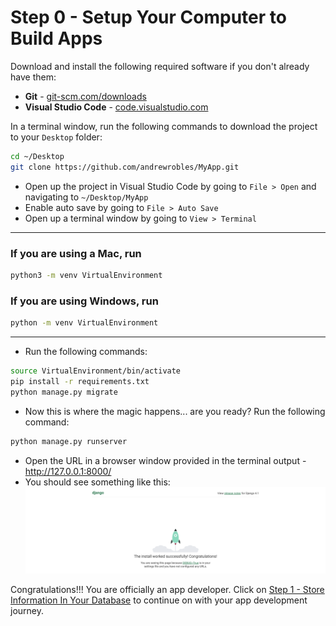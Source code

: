 # Step 0 - Setup Your Computer to Build Apps

Download and install the following required software if you don't already have them:
  - **Git** - [git-scm.com/downloads](https://git-scm.com/downloads)
  - **Visual Studio Code** - [code.visualstudio.com](https://code.visualstudio.com)

In a terminal window, run the following commands to download the project to your `Desktop` folder:

  ```bash
  cd ~/Desktop
  git clone https://github.com/andrewrobles/MyApp.git
  ```

- Open up the project in Visual Studio Code by going to `File > Open` and navigating to `~/Desktop/MyApp`
- Enable auto save by going to `File > Auto Save`
- Open up a terminal window by going to `View > Terminal`
---

### If you are using a Mac, run
```bash
python3 -m venv VirtualEnvironment 
```

### If you are using Windows, run
```bash
python -m venv VirtualEnvironment 
```
---
- Run the following commands:
```bash
source VirtualEnvironment/bin/activate
pip install -r requirements.txt
python manage.py migrate
```
- Now this is where the magic happens... are you ready? Run the following command:
```bash
python manage.py runserver
```
- Open the URL in a browser window provided in the terminal output - http://127.0.0.1:8000/
- You should see something like this:
  ![install-worked](./screenshots/install-worked.png)

Congratulations!!! You are officially an app developer. Click on [Step 1 - Store Information In Your Database](step1.md) to continue on with your app development journey.